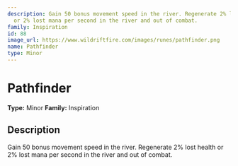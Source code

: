 ```yaml
---
description: Gain 50 bonus movement speed in the river. Regenerate 2% lost health
  or 2% lost mana per second in the river and out of combat.
family: Inspiration
id: 88
image_url: https://www.wildriftfire.com/images/runes/pathfinder.png
name: Pathfinder
type: Minor
---
```


# Pathfinder

**Type:** Minor
**Family:** Inspiration

## Description

Gain 50 bonus movement speed in the river. Regenerate 2% lost health or 2% lost mana per second in the river and out of combat.

